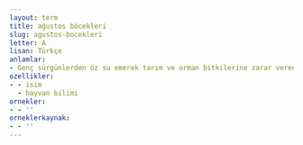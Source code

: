 ```yaml
---
layout: term
title: ağustos böcekleri
slug: agustos-bocekleri
letter: A
lisan: Türkçe
anlamlar:
- Genç sürgünlerden öz su emerek tarım ve orman bitkilerine zarar veren birçok türün bulunduğu eş kanatlılar familyası
ozellikler:
- - isim
  - hayvan bilimi
ornekler:
- - ''
orneklerkaynak:
- - ''
---
```

